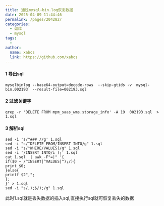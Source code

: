 ```yaml
---
title: 通过mysql-bin.log恢复数据
date: 2025-04-09 11:44:46
permalink: /pages/204282/
categories:
  - 运维
  - mysql
tags:
  - 
author: 
  name: xabcs
  link: https://github.com/xabcs
---
```


#### 1 导出sql

```language
mysqlbinlog --base64-output=decode-rows  --skip-gtids -v  mysql-bin.002193  --result-file=002193.sql
```

#### 2 过滤关键字

```language
grep -r 'DELETE FROM mpm_saas_wms.storage_info' -A 19  002193.sql  > 1.sql
```

#### 3 解析sql


```language
sed -i 's/^### //g' 1.sql
sed -i "s/^DELETE FROM/INSERT INTO/g" 1.sql
sed -i "s/^WHERE/VALUES(/g" 1.sql
sed -i '/INSERT INTO/i );' 1.sql
cat 1.sql  | awk -F"=|" '{
if($0 ~ /^INSERT|^VALUES|^);/){
print $0;
}else{
printf $2",";
};
}' > 1.sql
sed -i "s/,);$/);/g" 1.sql
```
此时1.sql就是丢失数据的插入sql,直接执行sql就可恢复丢失的数据
